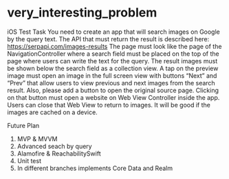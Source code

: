 # very_interesting_problem
iOS Test Task
You need to create an app that will search images on Google by the query text.
The API that must return the result is described here: https://serpapi.com/images-results
The page must look like the page of the NavigationController where a search field must be placed on the top of the page where users can write the text for the query. The result images must be shown below the search field as a collection view.
A tap on the preview image must open an image in the full screen view with buttons “Next” and “Prev” that allow users to view previous and next images from the search result. Also, please add a button to open the original source page. Clicking on that button must open a website on Web View Controller inside the app. Users can close that Web View to return to images.
It will be good if the images are cached on a device.

Future Plan
1. MVP & MVVM
2. Advanced seach by query
3. Alamofire & ReachabilitySwift
4. Unit test
5. In different branches implements Core Data and Realm
